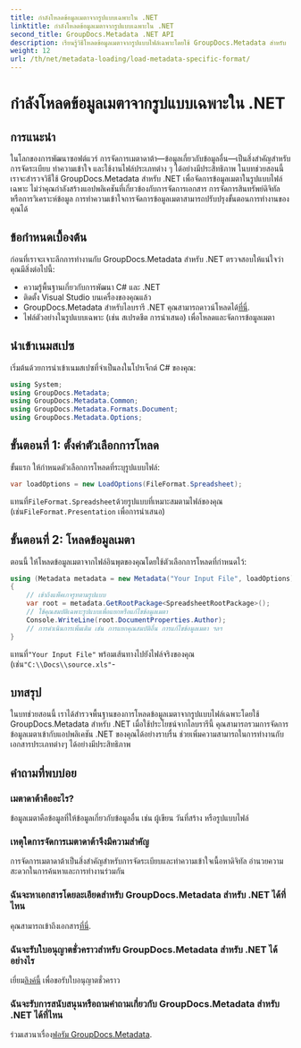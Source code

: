 ```yaml
---
title: กำลังโหลดข้อมูลเมตาจากรูปแบบเฉพาะใน .NET
linktitle: กำลังโหลดข้อมูลเมตาจากรูปแบบเฉพาะใน .NET
second_title: GroupDocs.Metadata .NET API
description: เรียนรู้วิธีโหลดข้อมูลเมตาจากรูปแบบไฟล์เฉพาะโดยใช้ GroupDocs.Metadata สำหรับ .NET ในบทช่วยสอนที่ครอบคลุมนี้
weight: 12
url: /th/net/metadata-loading/load-metadata-specific-format/
---
```


# กำลังโหลดข้อมูลเมตาจากรูปแบบเฉพาะใน .NET

## การแนะนำ
ในโลกของการพัฒนาซอฟต์แวร์ การจัดการเมตาดาต้า—ข้อมูลเกี่ยวกับข้อมูลอื่น—เป็นสิ่งสำคัญสำหรับการจัดระเบียบ ทำความเข้าใจ และใช้งานไฟล์ประเภทต่าง ๆ ได้อย่างมีประสิทธิภาพ ในบทช่วยสอนนี้ เราจะสำรวจวิธีใช้ GroupDocs.Metadata สำหรับ .NET เพื่อจัดการข้อมูลเมตาในรูปแบบไฟล์เฉพาะ ไม่ว่าคุณกำลังสร้างแอปพลิเคชันที่เกี่ยวข้องกับการจัดการเอกสาร การจัดการสินทรัพย์ดิจิทัล หรือการวิเคราะห์ข้อมูล การทำความเข้าใจการจัดการข้อมูลเมตาสามารถปรับปรุงขั้นตอนการทำงานของคุณได้
## ข้อกำหนดเบื้องต้น
ก่อนที่เราจะเจาะลึกการทำงานกับ GroupDocs.Metadata สำหรับ .NET ตรวจสอบให้แน่ใจว่าคุณมีสิ่งต่อไปนี้:
- ความรู้พื้นฐานเกี่ยวกับการพัฒนา C# และ .NET
- ติดตั้ง Visual Studio บนเครื่องของคุณแล้ว
-  GroupDocs.Metadata สำหรับไลบรารี .NET คุณสามารถดาวน์โหลดได้[ที่นี่](https://releases.groupdocs.com/metadata/net/).
- ไฟล์ตัวอย่างในรูปแบบเฉพาะ (เช่น สเปรดชีต การนำเสนอ) เพื่อโหลดและจัดการข้อมูลเมตา

## นำเข้าเนมสเปซ
เริ่มต้นด้วยการนำเข้าเนมสเปซที่จำเป็นลงในโปรเจ็กต์ C# ของคุณ:
```csharp
using System;
using GroupDocs.Metadata;
using GroupDocs.Metadata.Common;
using GroupDocs.Metadata.Formats.Document;
using GroupDocs.Metadata.Options;
```

## ขั้นตอนที่ 1: ตั้งค่าตัวเลือกการโหลด
ขั้นแรก ให้กำหนดตัวเลือกการโหลดที่ระบุรูปแบบไฟล์:
```csharp
var loadOptions = new LoadOptions(FileFormat.Spreadsheet);
```
 แทนที่`FileFormat.Spreadsheet`ด้วยรูปแบบที่เหมาะสมตามไฟล์ของคุณ (เช่น`FileFormat.Presentation` เพื่อการนำเสนอ)
## ขั้นตอนที่ 2: โหลดข้อมูลเมตา
ตอนนี้ ให้โหลดข้อมูลเมตาจากไฟล์อินพุตของคุณโดยใช้ตัวเลือกการโหลดที่กำหนดไว้:
```csharp
using (Metadata metadata = new Metadata("Your Input File", loadOptions))
{
    // เข้าถึงแพ็คเกจรูทตามรูปแบบ
    var root = metadata.GetRootPackage<SpreadsheetRootPackage>();
    // ใช้คุณสมบัติเฉพาะรูปแบบเพื่อแยกหรือแก้ไขข้อมูลเมตา
    Console.WriteLine(root.DocumentProperties.Author);
    // การดำเนินการเพิ่มเติม เช่น การแยกคุณสมบัติอื่น การแก้ไขข้อมูลเมตา ฯลฯ
}
```
 แทนที่`"Your Input File"` พร้อมเส้นทางไปยังไฟล์จริงของคุณ (เช่น`"C:\\Docs\\source.xls"`-

## บทสรุป
ในบทช่วยสอนนี้ เราได้สำรวจพื้นฐานของการโหลดข้อมูลเมตาจากรูปแบบไฟล์เฉพาะโดยใช้ GroupDocs.Metadata สำหรับ .NET เมื่อใช้ประโยชน์จากไลบรารีนี้ คุณสามารถรวมการจัดการข้อมูลเมตาเข้ากับแอปพลิเคชัน .NET ของคุณได้อย่างราบรื่น ช่วยเพิ่มความสามารถในการทำงานกับเอกสารประเภทต่างๆ ได้อย่างมีประสิทธิภาพ

## คำถามที่พบบ่อย
### เมตาดาต้าคืออะไร?
ข้อมูลเมตาคือข้อมูลที่ให้ข้อมูลเกี่ยวกับข้อมูลอื่น เช่น ผู้เขียน วันที่สร้าง หรือรูปแบบไฟล์
### เหตุใดการจัดการเมตาดาต้าจึงมีความสำคัญ
การจัดการเมตาดาต้าเป็นสิ่งสำคัญสำหรับการจัดระเบียบและทำความเข้าใจเนื้อหาดิจิทัล อำนวยความสะดวกในการค้นหาและการทำงานร่วมกัน
### ฉันจะหาเอกสารโดยละเอียดสำหรับ GroupDocs.Metadata สำหรับ .NET ได้ที่ไหน
 คุณสามารถเข้าถึงเอกสาร[ที่นี่](https://tutorials.groupdocs.com/metadata/net/).
### ฉันจะรับใบอนุญาตชั่วคราวสำหรับ GroupDocs.Metadata สำหรับ .NET ได้อย่างไร
 เยี่ยม[ลิงค์นี้](https://purchase.groupdocs.com/temporary-license/) เพื่อขอรับใบอนุญาตชั่วคราว
### ฉันจะรับการสนับสนุนหรือถามคำถามเกี่ยวกับ GroupDocs.Metadata สำหรับ .NET ได้ที่ไหน
 ร่วมเสวนาเรื่อง[ฟอรัม GroupDocs.Metadata](https://forum.groupdocs.com/c/metadata/14).